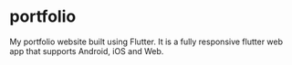 # portfolio
 My portfolio website built using Flutter. It is a fully responsive flutter web app that supports Android, iOS and Web.
